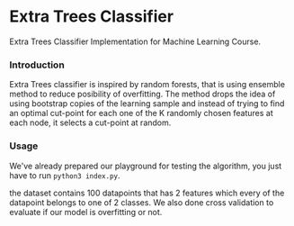 # Extra Trees Classifier

Extra Trees Classifier Implementation for Machine Learning Course.

### Introduction

Extra Trees classifier is inspired by random forests, that is using ensemble method to reduce posibility of overfitting. The method drops the idea of using bootstrap copies of the learning sample and instead of trying to find an optimal cut-point for each one of the K randomly chosen features at each node, it selects a cut-point at random.

### Usage

We've already prepared our playground for testing the algorithm, you just have to run `python3 index.py`.

the dataset contains 100 datapoints that has 2 features which every of the datapoint belongs to one of 2 classes. We also done cross validation to evaluate if our model is overfitting or not.

